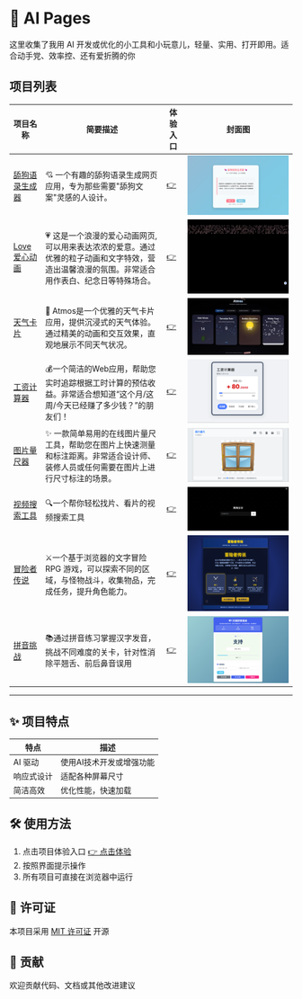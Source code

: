 # 🚀 AI Pages

这里收集了我用 AI 开发或优化的小工具和小玩意儿，轻量、实用、打开即用。适合动手党、效率控、还有爱折腾的你


## 项目列表

| 项目名称           | 简要描述                           | 体验入口                      | 封面图                                   |
|--------------------|------------------------------------|-------------------------------|------------------------------------------|
| [舔狗语录生成器](./dog/README.md)      | 💘 一个有趣的舔狗语录生成网页应用，专为那些需要"舔狗文案"灵感的人设计。        | [👉 ](https://ai-pages.quint11.online/dog/index.html)   | ![cover](./dog/cover.png)        |
| [Love 爱心动画](./love/README.md)      | 💗 这是一个浪漫的爱心动画网页, 可以用来表达浓浓的爱意。通过优雅的粒子动画和文字特效，营造出温馨浪漫的氛围。非常适合用作表白、纪念日等特殊场合。       | [👉](https://ai-pages.quint11.online/love/index.html)   | ![cover](./love/cover.gif)        |
| [天气卡片](./atmos/README.md)      | 🌈 Atmos是一个优雅的天气卡片应用，提供沉浸式的天气体验。通过精美的动画和交互效果，直观地展示不同天气状况。       | [👉](https://ai-pages.quint11.online/atmos/index.html)   | ![cover](./atmos/cover.gif)        |
| [工资计算器](./working-clock/README.md)      | 💰一个简洁的Web应用，帮助您实时追踪根据工时计算的预估收益。非常适合想知道“这个月/这周/今天已经赚了多少钱？”的朋友们！       | [👉](https://ai-pages.quint11.online/working-clock/index.html)   | ![cover](./working-clock/cover.png)        |
| [图片量尺器](./image-metering/README.md)      | ✨ 一款简单易用的在线图片量尺工具，帮助您在图片上快速测量和标注距离。非常适合设计师、装修人员或任何需要在图片上进行尺寸标注的场景。       | [👉](https://ai-pages.quint11.online/image-metering/index.html)   | ![cover](./image-metering/cover.png)        |
| [视频搜索工具](./video-search/README.md)      | 🔍一个帮你轻松找片、看片的视频搜索工具     | [👉](https://ai-pages.quint11.online/video-search/index.html)   | ![cover](./video-search/cover.png)      
| [冒险者传说](./game-word-rpg/README.md)      | ⚔️一个基于浏览器的文字冒险 RPG 游戏，可以探索不同的区域，与怪物战斗，收集物品，完成任务，提升角色能力。     | [👉](https://ai-pages.quint11.online/game-word-rpg/index.html)   | ![cover](./game-word-rpg/cover.png)      
| [拼音挑战](./pinyintiaozhan/README.md)      | 📚通过拼音练习掌握汉字发音，挑战不同难度的关卡，针对性消除平翘舌、前后鼻音误用     | [👉](https://ai-pages.quint11.online/pinyintiaozhan/index.html)   | ![cover](./pinyintiaozhan/cover.png)      




---
## ✨ 项目特点

| 特点 | 描述 |
|------|------|
| AI 驱动 | 使用AI技术开发或增强功能 |
| 响应式设计 | 适配各种屏幕尺寸 |
| 简洁高效 | 优化性能，快速加载 |

## 🛠️ 使用方法
1. 点击项目体验入口 [👉 点击体验](https://ai-pages.quint11.online/)
2. 按照界面提示操作
3. 所有项目可直接在浏览器中运行

## 📜 许可证
本项目采用 [MIT 许可证](./LICENSE) 开源

## 🤝 贡献
欢迎贡献代码、文档或其他改进建议